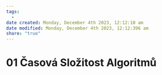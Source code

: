 ```yaml
---
tags:
  - 
date created: Monday, December 4th 2023, 12:12:10 am
date modified: Monday, December 4th 2023, 12:12:396 am
share: "true"
---
```


# 01 Časová Složitost Algoritmů